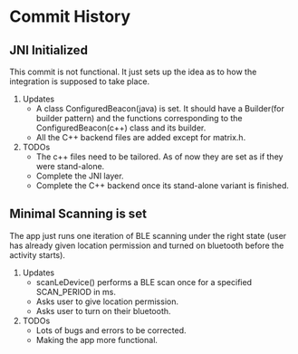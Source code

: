 Commit History
==============
## JNI Initialized
This commit is not functional. It just sets up the idea as to how the integration is supposed
to take place.
1. Updates
   - A class ConfiguredBeacon(java) is set. It should have a Builder(for builder pattern) and
   the functions corresponding to the ConfiguredBeacon(c++) class and its builder.
   - All the C++ backend files are added except for matrix.h.
2. TODOs
   - The c++ files need to be tailored. As of now they are set as if they were stand-alone.
   - Complete the JNI layer.
   - Complete the C++ backend once its stand-alone variant is finished.
   
## Minimal Scanning is set
The app just runs one iteration of BLE scanning under the right state (user has already given
location permission and  turned on bluetooth before the activity starts).
1. Updates
    - scanLeDevice() performs a BLE scan once for a specified  SCAN_PERIOD in ms.
    - Asks user to give location permission.
    - Asks user to turn on their bluetooth.
2. TODOs
    - Lots of bugs and errors to be corrected.
    - Making the app more functional.